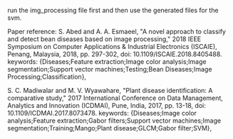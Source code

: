 run the img_processing file first and then use the generated files for the svm.

Paper reference:
S. Abed and A. A. Esmaeel, "A novel approach to classify and detect bean diseases based on image processing," 2018 IEEE Symposium on Computer Applications & Industrial Electronics (ISCAIE), Penang, Malaysia, 2018, pp. 297-302, doi: 10.1109/ISCAIE.2018.8405488. keywords: {Diseases;Feature extraction;Image color analysis;Image segmentation;Support vector machines;Testing;Bean Diseases;Image Processing;Classification},


S. C. Madiwalar and M. V. Wyawahare, "Plant disease identification: A comparative study," 2017 International Conference on Data Management, Analytics and Innovation (ICDMAI), Pune, India, 2017, pp. 13-18, doi: 10.1109/ICDMAI.2017.8073478. keywords: {Diseases;Image color analysis;Feature extraction;Gabor filters;Support vector machines;Image segmentation;Training;Mango;Plant disease;GLCM;Gabor filter;SVM},




